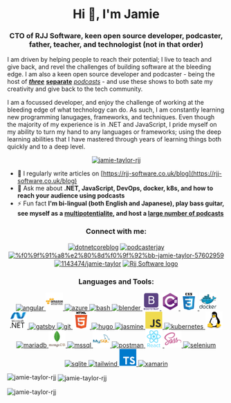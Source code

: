 <h1 align="center">Hi 👋, I'm Jamie</h1>
<h3 align="center">CTO of RJJ Software, keen open source developer, podcaster, father, teacher, and technologist (not in that order)</h3>

I am driven by helping people to reach their potential; I live to teach and give back, and revel the challenges of building software at the bleeding edge. I am also a keen open source developer and podcaster - being the host of ***[three](https://dotnetcore.show)*** **[separate](https://tabsandspaces.io)** _[podcasts](https://wafflingtaylors.rocks)_ - and use these shows to both sate my creativity and give back to the tech community.

I am a focussed developer, and enjoy the challenge of working at the bleeding edge of what technology can do. As such, I am constantly learning new programming lanugages, frameworks, and techniques. Even though the majority of my experience is in .NET and JavaScript, I pride myself on my ability to turn my hand to any languages or frameworks; using the deep learning abilities that I have mastered through years of learning things both quickly and to a deep level.

<p align="center"> <a href="https://github.com/jamie-taylor-rjj"><img src="https://github-profile-trophy.vercel.app/?username=jamie-taylor-rjj&rank=SECRET,SSS,SS,S,AAA,AA,A,B,C&column=3&theme=algolia&no-frame=true&no-bg=true" alt="jamie-taylor-rjj" /></a> </p>

- 📝 I regularly write articles on [https://rjj-software.co.uk/blog](https://rjj-software.co.uk/blog)
- 💬 Ask me about **.NET, JavaScript, DevOps, docker, k8s, and how to reach your audience using podcasts**
- ⚡ Fun fact **I'm bi-lingual (both English and Japanese), play bass guitar, see myself as a [multipotentialite](https://en.wikipedia.org/wiki/Multipotentiality), and host a [large number of podcasts](https://www.podchaser.com/creators/jamie-taylor-107ZzkFzHS)**

<h3 align="center">Connect with me:</h3>
<p align="center">
<a href="https://dev.to/dotnetcoreblog" target="blank"><img align="center" src="https://cdn.jsdelivr.net/npm/simple-icons@3.0.1/icons/dev-dot-to.svg" alt="dotnetcoreblog" height="30" width="40" /></a>
<a href="https://twitter.com/podcasterjay" target="blank"><img align="center" src="https://raw.githubusercontent.com/rahuldkjain/github-profile-readme-generator/master/src/images/icons/Social/twitter.svg" alt="podcasterjay" height="30" width="40" /></a>
<a href="https://linkedin.com/in/%f0%9f%91%a8%e2%80%8d%f0%9f%92%bb-jamie-taylor-57602959" target="blank"><img align="center" src="https://raw.githubusercontent.com/rahuldkjain/github-profile-readme-generator/master/src/images/icons/Social/linked-in-alt.svg" alt="%f0%9f%91%a8%e2%80%8d%f0%9f%92%bb-jamie-taylor-57602959" height="30" width="40" /></a>
<a href="https://stackoverflow.com/users/1143474/jamie-taylor" target="blank"><img align="center" src="https://raw.githubusercontent.com/rahuldkjain/github-profile-readme-generator/master/src/images/icons/Social/stack-overflow.svg" alt="1143474/jamie-taylor" height="30" width="40" /></a>
<a href="https://rjj-software.co.uk"><img align="center" src="https://rjj-software.co.uk/images/rjj-logo.png" alt="Rjj Software logo" height="30" width="71" /></a>
</p>

<h3 align="center">Languages and Tools:</h3>
<p align="center"> <a href="https://angular.io" target="_blank"> <img src="https://angular.io/assets/images/logos/angular/angular.svg" alt="angular" width="40" height="40"/> </a> <a href="https://aws.amazon.com" target="_blank"> <img src="https://raw.githubusercontent.com/devicons/devicon/master/icons/amazonwebservices/amazonwebservices-original-wordmark.svg" alt="aws" width="40" height="40"/> </a> <a href="https://azure.microsoft.com/en-in/" target="_blank"> <img src="https://www.vectorlogo.zone/logos/microsoft_azure/microsoft_azure-icon.svg" alt="azure" width="40" height="40"/> </a> <a href="https://www.gnu.org/software/bash/" target="_blank"> <img src="https://www.vectorlogo.zone/logos/gnu_bash/gnu_bash-icon.svg" alt="bash" width="40" height="40"/> </a> <a href="https://www.blender.org/" target="_blank"> <img src="https://download.blender.org/branding/community/blender_community_badge_white.svg" alt="blender" width="40" height="40"/> </a> <a href="https://getbootstrap.com" target="_blank"> <img src="https://raw.githubusercontent.com/devicons/devicon/master/icons/bootstrap/bootstrap-plain-wordmark.svg" alt="bootstrap" width="40" height="40"/> </a> <a href="https://www.w3schools.com/cs/" target="_blank"> <img src="https://raw.githubusercontent.com/devicons/devicon/master/icons/csharp/csharp-original.svg" alt="csharp" width="40" height="40"/> </a> <a href="https://www.w3schools.com/css/" target="_blank"> <img src="https://raw.githubusercontent.com/devicons/devicon/master/icons/css3/css3-original-wordmark.svg" alt="css3" width="40" height="40"/> </a> <a href="https://www.docker.com/" target="_blank"> <img src="https://raw.githubusercontent.com/devicons/devicon/master/icons/docker/docker-original-wordmark.svg" alt="docker" width="40" height="40"/> </a> <a href="https://dotnet.microsoft.com/" target="_blank"> <img src="https://raw.githubusercontent.com/devicons/devicon/master/icons/dot-net/dot-net-original-wordmark.svg" alt="dotnet" width="40" height="40"/> </a> <a href="https://www.gatsbyjs.com/" target="_blank"> <img src="https://www.vectorlogo.zone/logos/gatsbyjs/gatsbyjs-icon.svg" alt="gatsby" width="40" height="40"/> </a> <a href="https://git-scm.com/" target="_blank"> <img src="https://www.vectorlogo.zone/logos/git-scm/git-scm-icon.svg" alt="git" width="40" height="40"/> </a> <a href="https://www.w3.org/html/" target="_blank"> <img src="https://raw.githubusercontent.com/devicons/devicon/master/icons/html5/html5-original-wordmark.svg" alt="html5" width="40" height="40"/> </a> <a href="https://gohugo.io/" target="_blank"> <img src="https://api.iconify.design/logos-hugo.svg" alt="hugo" width="40" height="40"/> </a> <a href="https://jasmine.github.io/" target="_blank"> <img src="https://www.vectorlogo.zone/logos/jasmine/jasmine-icon.svg" alt="jasmine" width="40" height="40"/> </a> <a href="https://developer.mozilla.org/en-US/docs/Web/JavaScript" target="_blank"> <img src="https://raw.githubusercontent.com/devicons/devicon/master/icons/javascript/javascript-original.svg" alt="javascript" width="40" height="40"/> </a> <a href="https://kubernetes.io" target="_blank"> <img src="https://www.vectorlogo.zone/logos/kubernetes/kubernetes-icon.svg" alt="kubernetes" width="40" height="40"/> </a> <a href="https://www.linux.org/" target="_blank"> <img src="https://raw.githubusercontent.com/devicons/devicon/master/icons/linux/linux-original.svg" alt="linux" width="40" height="40"/> </a> <a href="https://mariadb.org/" target="_blank"> <img src="https://www.vectorlogo.zone/logos/mariadb/mariadb-icon.svg" alt="mariadb" width="40" height="40"/> </a> <a href="https://www.mongodb.com/" target="_blank"> <img src="https://raw.githubusercontent.com/devicons/devicon/master/icons/mongodb/mongodb-original-wordmark.svg" alt="mongodb" width="40" height="40"/> </a> <a href="https://www.microsoft.com/en-us/sql-server" target="_blank"> <img src="https://www.svgrepo.com/show/303229/microsoft-sql-server-logo.svg" alt="mssql" width="40" height="40"/> </a> <a href="https://www.mysql.com/" target="_blank"> <img src="https://raw.githubusercontent.com/devicons/devicon/master/icons/mysql/mysql-original-wordmark.svg" alt="mysql" width="40" height="40"/> </a> <a href="https://postman.com" target="_blank"> <img src="https://www.vectorlogo.zone/logos/getpostman/getpostman-icon.svg" alt="postman" width="40" height="40"/> </a> <a href="https://reactjs.org/" target="_blank"> <img src="https://raw.githubusercontent.com/devicons/devicon/master/icons/react/react-original-wordmark.svg" alt="react" width="40" height="40"/> </a> <a href="https://sass-lang.com" target="_blank"> <img src="https://raw.githubusercontent.com/devicons/devicon/master/icons/sass/sass-original.svg" alt="sass" width="40" height="40"/> </a> <a href="https://www.selenium.dev" target="_blank"> <img src="https://raw.githubusercontent.com/detain/svg-logos/780f25886640cef088af994181646db2f6b1a3f8/svg/selenium-logo.svg" alt="selenium" width="40" height="40"/> </a> <a href="https://www.sqlite.org/" target="_blank"> <img src="https://www.vectorlogo.zone/logos/sqlite/sqlite-icon.svg" alt="sqlite" width="40" height="40"/> </a> <a href="https://tailwindcss.com/" target="_blank"> <img src="https://www.vectorlogo.zone/logos/tailwindcss/tailwindcss-icon.svg" alt="tailwind" width="40" height="40"/> </a> <a href="https://www.typescriptlang.org/" target="_blank"> <img src="https://raw.githubusercontent.com/devicons/devicon/master/icons/typescript/typescript-original.svg" alt="typescript" width="40" height="40"/> </a> <a href="https://dotnet.microsoft.com/apps/xamarin" target="_blank"> <img src="https://raw.githubusercontent.com/detain/svg-logos/780f25886640cef088af994181646db2f6b1a3f8/svg/xamarin.svg" alt="xamarin" width="40" height="40"/> </a> </p>

<p><img align="left" src="https://github-readme-stats.vercel.app/api/top-langs?username=jamie-taylor-rjj&show_icons=true&locale=en&layout=compact" alt="jamie-taylor-rjj" /></p>

<p>&nbsp;<img align="center" src="https://github-readme-stats.vercel.app/api?username=jamie-taylor-rjj&show_icons=true&locale=en" alt="jamie-taylor-rjj" /></p>

<p><img align="center" src="https://github-readme-streak-stats.herokuapp.com/?user=jamie-taylor-rjj&" alt="jamie-taylor-rjj" /></p>

